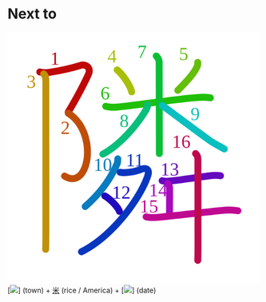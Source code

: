 # Next to
![96a3](../kanji-colorize/96a3.svg)
[![](http://www.kanjidamage.com/assets/radsmall/town-5b6cedad9082f836d90ce4150a4c12639ea53c5e5b033e84df6ee78a96d1dddb.jpg)] (town) + [米](米.md) (rice / America) + [![](http://www.kanjidamage.com/assets/radsmall/date-ff281d1a0be99b90f6049a024117f366ef8644cda243800f62103c70b72e576d.jpg)] (date)